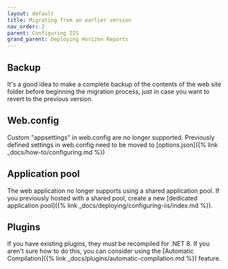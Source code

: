 ```yaml
---
layout: default
title: Migrating from an earlier version
nav_order: 2
parent: Configuring IIS
grand_parent: Deploying Horizon Reports
---
```


## Backup
It's a good idea to make a complete backup of the contents of the web site folder before beginning the migration process, just in case you want to revert to the previous version.

## Web.config
Custom "appsettings" in web.config are no longer supported. Previously defined settings in web.config need to be moved to [options.json]({% link _docs/how-to/configuring.md %})

## Application pool
The web application no longer supports using a shared application pool. If you previously hosted with a shared pool, create a new [dedicated application pool]({% link _docs/deploying/configuring-iis/index.md %}).

## Plugins

If you have existing plugins, they must be recompiled for .NET 8. If you aren't sure how to do this, you can consider using the [Automatic Compilation]({% link _docs/plugins/automatic-compilation.md %}) feature.
